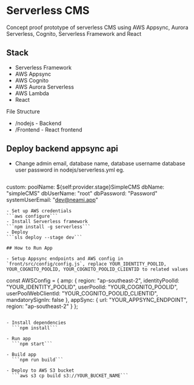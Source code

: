 # Serverless CMS

Concept proof prototype of serverless CMS using AWS Appsync, Aurora Serverless, Cognito, Serverless Framework and React

## Stack

- Serverless Framework
- AWS Appsync
- AWS Cognito
- AWS Aurora Serverless
- AWS Lambda
- React

File Structure

- /nodejs - Backend
- /Frontend - React frontend

## Deploy backend appsync api

- Change admin email, database name, database username database user password in nodejs/serverless.yml
  eg.
  ``` 
custom:
  poolName: ${self:provider.stage}SimpleCMS
  dbName: "simpleCMS"
  dbUserName: "root"
  dbPassword: "Password"
  systemUserEmail: "dev@neami.app"

  ```
- Set up AWS credentials
  ```aws configure```
- Install Serverless framework
  ```npm install -g serverless```
- Deploy
  ```sls deploy --stage dev```

## How to Run App

- Setup Appsync endpoints and AWS config in `front/src/config/config.js`, replace YOUR_IDENTITY_POOLID, YOUR_COGNITO_POOLID, YOUR_COGNITO_POOLID_CLIENTID to related values

```
const AWSConfig = {
  amp: {
    region: "ap-southeast-2",
    identityPoolId: "YOUR_IDENTITY_POOLID",
    userPoolId: "YOUR_COGNITO_POOLID",
    userPoolWebClientId: "YOUR_COGNITO_POOLID_CLIENTID",
    mandatorySignIn: false
  },
  appSync: {
    url: "YOUR_APPSYNC_ENDPOINT",
    region: "ap-southeast-2"
  }
};
```

- Install dependencies
  ```npm install```

- Run app
  ```npm start```

- Build app
  ```npm run build```

- Deploy to AWS S3 bucket
  ```aws s3 cp build s3://YOUR_BUCKET_NAME```
